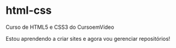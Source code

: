 # html-css
 Curso de HTML5 e CSS3 do CursoemVídeo
 
Estou aprendendo a criar sites e agora vou gerenciar repositórios!